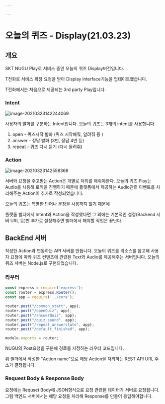 ```yaml
---

---
```


# 오늘의 퀴즈 - Display(21.03.23)



## 개요



SKT NUGU Play로 서비스 중인 오늘의 퀴즈 Display버전입니다.

T전화로 서비스 확장 요청을 받아 Display interface기능을 업데이트했습니다.  

 T전화에서는 처음으로 제공되는 3rd party Play입니다.





### Intent

![image-20210323142244069](/Users/kkdung/develope/git/todayquiz-server/img/image-20210323142244069.png)



사용자의 발화를 구분하는 Intent입니다. 오늘의 퀴즈는 3개의 intent를 사용합니다.

1. open - 퀴즈시작 발화 (퀴즈 시작해줘, 알려줘 등 )
2. answer - 정답 발화 (3번, 정답 4번 등)
3. repeat - 퀴즈 다시 듣기 (다시 들려줘)





### Action

![image-20210323142558369](/Users/kkdung/develope/git/todayquiz-server/img/image-20210323142558369.png)

서버와 요청을 주고받는 Action은 개별로 처리를 해줘야한다. 오늘의 퀴즈 Play는 Audio를 사용해 로직을 진행하기 때문에 플랫폼에서 제공하는 Audio관련 이벤트를 처리해주는 Action이 추가로 작성되었습니다.



오늘의 퀴즈는 특별한 단어나 문장을 사용하지 않기 때문에

플랫폼 빌더에서 Intent와 Action을 작성했다면 그 외에는 기본적인 설정(Backend 서버 URL 등)만 추가로 설정해주면 빌더에서 해야할 작업은 끝난다. 





## BackEnd 서버

작성한 Action과 연동하는 API 서버를 만듭니다. 오늘의 퀴즈를 리소스를 참고해 사용자 요청에 따라 퀴즈 컨텐츠에 관련된 Text와 Audio를 제공해주는 서버입니다. 오늘의 퀴즈 서버는 Node.js로 구현되었습니다.



### 라우터



```javascript
const express = require('express');
const router = express.Router();
const app = require('../core');

router.post("/common_start", app);
router.post("/openQuiz", app);
router.post("/answerQuiz", app);
router.post("/quiz_sound", app);
router.post("/repeat_answerstate", app);
router.post("/default_finished", app);

module.exports = router;
```

NUGU의 Post요청을 구분해 경로를 지정하는 라우터 코드입니다. 

위 빌더에서 작성한 "Action name"으로 해당 Action을 처리하는 REST API URL 주소가 결정됩니다.

### 



### Request Body & Response Body

요청에는 Requset Body에 JSON형식으로 요청 관련된 데이터가 서버로 요청됩니다. 그럼 백엔드 서버에서는 해당 요청을 처리해 Response를 만들어 응답해야합니다.





